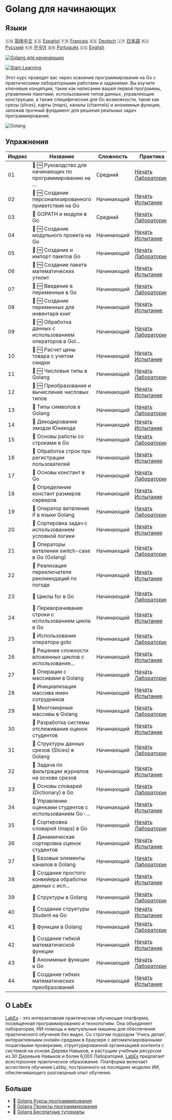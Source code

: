 # Golang для начинающих

## Языки

🇨🇳 [简体中文](README_zh.md) 🇪🇸 [Español](README_es.md) 🇫🇷 [Français](README_fr.md) 🇩🇪 [Deutsch](README_de.md) 🇯🇵 [日本語](README_ja.md) 🇷🇺 [Русский](README_ru.md) 🇰🇷 [한국어](README_ko.md) 🇧🇷 [Português](README_pt.md) 🇺🇸 [English](README.md) 

[![Golang для начинающих](https://cover-creator.labex.io/golang-for-beginners.png?lang=ru)](https://labex.io/ru/courses/golang-for-beginners)

[![Start-Learning](https://img.shields.io/badge/Start-Learning-whitesmoke?style=for-the-badge)](https://labex.io/ru/courses/golang-for-beginners)

Этот курс проведет вас через освоение программирования на Go с практическими лабораторными работами и заданиями. Вы изучите ключевые концепции, такие как написание вашей первой программы, управление пакетами, использование типов данных, управляющие конструкции, а также специфические для Go возможности, такие как срезы (slices), карты (maps), каналы (channels) и анонимные функции, заложив прочный фундамент для решения реальных задач программирования.

![Golang](https://img.shields.io/badge/Golang-whitesmoke?style=for-the-badge&logo=golang)


## Упражнения

|   Индекс | Название                                                    | Сложность   | Практика                                                                                                                                                 |
|----------|-------------------------------------------------------------|-------------|----------------------------------------------------------------------------------------------------------------------------------------------------------|
|       01 | 🧩 🆓 Руководство для начинающих по программированию на ... | Средний     | <a target='_blank' href='https://labex.io/ru/labs/go-beginner-s-guide-to-go-programming-149062?course=golang-for-beginners'>Начать Лабораторию</a>       |
|       02 | 🎯 🆓 Создание персонализированного приветствия на Go       | Начинающий  | <a target='_blank' href='https://labex.io/ru/labs/go-craft-a-personalized-go-greeting-435633?course=golang-for-beginners'>Начать Испытание</a>           |
|       03 | 🧩  GOPATH и модули в Go                                    | Средний     | <a target='_blank' href='https://labex.io/ru/labs/go-gopath-and-module-149063?course=golang-for-beginners'>Начать Лабораторию</a>                        |
|       04 | 🎯 🆓 Создание модульного проекта на Go                     | Начинающий  | <a target='_blank' href='https://labex.io/ru/labs/go-build-a-modular-go-project-435640?course=golang-for-beginners'>Начать Испытание</a>                 |
|       05 | 🧩 🆓 Создание и импорт пакетов Go                          | Начинающий  | <a target='_blank' href='https://labex.io/ru/labs/go-creating-and-importing-go-packages-149064?course=golang-for-beginners'>Начать Лабораторию</a>       |
|       06 | 🎯 🆓 Создание пакета математических утилит                 | Начинающий  | <a target='_blank' href='https://labex.io/ru/labs/go-build-a-math-utility-package-435676?course=golang-for-beginners'>Начать Испытание</a>               |
|       07 | 🧩 🆓 Введение в переменные в Go                            | Начинающий  | <a target='_blank' href='https://labex.io/ru/labs/go-introduction-to-go-variables-149065?course=golang-for-beginners'>Начать Лабораторию</a>             |
|       08 | 🎯 🆓 Создание переменных для инвентаря книг                | Начинающий  | <a target='_blank' href='https://labex.io/ru/labs/go-craft-book-inventory-variables-435684?course=golang-for-beginners'>Начать Испытание</a>             |
|       09 | 🧩 🆓 Обработка данных с использованием операторов в Gol... | Начинающий  | <a target='_blank' href='https://labex.io/ru/labs/go-data-processing-with-operators-in-golang-149066?course=golang-for-beginners'>Начать Лабораторию</a> |
|       10 | 🎯 🆓 Расчет цены товара с учетом скидки                    | Начинающий  | <a target='_blank' href='https://labex.io/ru/labs/calculate-product-discount-price-435694?course=golang-for-beginners'>Начать Испытание</a>              |
|       11 | 🧩 🆓 Числовые типы в Golang                                | Начинающий  | <a target='_blank' href='https://labex.io/ru/labs/go-numerical-types-in-golang-149067?course=golang-for-beginners'>Начать Лабораторию</a>                |
|       12 | 🎯 🆓 Преобразование и вычисление числовых типов            | Начинающий  | <a target='_blank' href='https://labex.io/ru/labs/convert-and-calculate-numeric-types-435824?course=golang-for-beginners'>Начать Испытание</a>           |
|       13 | 🧩  Типы символов в Golang                                  | Начинающий  | <a target='_blank' href='https://labex.io/ru/labs/go-character-types-in-golang-149068?course=golang-for-beginners'>Начать Лабораторию</a>                |
|       14 | 🎯  Декодирование эмодзи Юникода                            | Начинающий  | <a target='_blank' href='https://labex.io/ru/labs/go-decode-unicode-emojis-435852?course=golang-for-beginners'>Начать Испытание</a>                      |
|       15 | 🧩  Основы работы со строками в Go                          | Начинающий  | <a target='_blank' href='https://labex.io/ru/labs/go-go-string-fundamentals-149069?course=golang-for-beginners'>Начать Лабораторию</a>                   |
|       16 | 🎯  Обработка строк при регистрации пользователей           | Начинающий  | <a target='_blank' href='https://labex.io/ru/labs/go-process-user-registration-strings-436083?course=golang-for-beginners'>Начать Испытание</a>          |
|       17 | 🧩  Основы констант в Go                                    | Начинающий  | <a target='_blank' href='https://labex.io/ru/labs/go-go-constants-fundamentals-149070?course=golang-for-beginners'>Начать Лабораторию</a>                |
|       18 | 🎯  Определение констант размеров серверов                  | Начинающий  | <a target='_blank' href='https://labex.io/ru/labs/go-define-server-size-constants-436400?course=golang-for-beginners'>Начать Испытание</a>               |
|       19 | 🧩  Оператор ветвления if в языке Golang                    | Начинающий  | <a target='_blank' href='https://labex.io/ru/labs/go-if-branch-statement-in-golang-149071?course=golang-for-beginners'>Начать Лабораторию</a>            |
|       20 | 🎯  Сортировка задач с использованием условной логики       | Начинающий  | <a target='_blank' href='https://labex.io/ru/labs/go-sort-tasks-with-conditional-logic-436418?course=golang-for-beginners'>Начать Испытание</a>          |
|       21 | 🧩  Операторы ветвления switch-case в Go (Golang)           | Начинающий  | <a target='_blank' href='https://labex.io/ru/labs/go-switch-case-branch-statements-in-golang-149072?course=golang-for-beginners'>Начать Лабораторию</a>  |
|       22 | 🎯  Реализация переключателя рекомендаций по погоде         | Начинающий  | <a target='_blank' href='https://labex.io/ru/labs/go-implement-weather-advice-switch-436449?course=golang-for-beginners'>Начать Испытание</a>            |
|       23 | 🧩  Циклы for в Go                                          | Начинающий  | <a target='_blank' href='https://labex.io/ru/labs/go-for-loops-in-golang-149073?course=golang-for-beginners'>Начать Лабораторию</a>                      |
|       24 | 🎯  Переворачивание строки с использованием цикла в Go      | Начинающий  | <a target='_blank' href='https://labex.io/ru/labs/go-reverse-string-with-go-loop-436520?course=golang-for-beginners'>Начать Испытание</a>                |
|       25 | 🧩  Использование оператора goto                            | Начинающий  | <a target='_blank' href='https://labex.io/ru/labs/go-goto-statement-usage-149074?course=golang-for-beginners'>Начать Лабораторию</a>                     |
|       26 | 🎯  Решение сложности вложенных циклов с использование...   | Начинающий  | <a target='_blank' href='https://labex.io/ru/labs/go-solve-nested-loop-complexity-with-goto-436529?course=golang-for-beginners'>Начать Испытание</a>     |
|       27 | 🧩  Операции с массивами в Golang                           | Начинающий  | <a target='_blank' href='https://labex.io/ru/labs/go-array-operations-in-golang-149075?course=golang-for-beginners'>Начать Лабораторию</a>               |
|       28 | 🎯  Инициализация массива имен сотрудников                  | Начинающий  | <a target='_blank' href='https://labex.io/ru/labs/go-initialize-employee-names-array-436643?course=golang-for-beginners'>Начать Испытание</a>            |
|       29 | 🧩  Многомерные массивы в Golang                            | Начинающий  | <a target='_blank' href='https://labex.io/ru/labs/go-multidimensional-arrays-in-golang-149076?course=golang-for-beginners'>Начать Лабораторию</a>        |
|       30 | 🎯  Разработка системы отслеживания оценок студентов        | Начинающий  | <a target='_blank' href='https://labex.io/ru/labs/go-design-a-student-grade-tracker-436649?course=golang-for-beginners'>Начать Испытание</a>             |
|       31 | 🧩  Структуры данных срезов (Slices) в Golang               | Начинающий  | <a target='_blank' href='https://labex.io/ru/labs/go-golang-slice-data-structures-149077?course=golang-for-beginners'>Начать Лабораторию</a>             |
|       32 | 🎯  Задача по фильтрации журналов на основе срезов          | Начинающий  | <a target='_blank' href='https://labex.io/ru/labs/go-slice-log-filter-challenge-436686?course=golang-for-beginners'>Начать Испытание</a>                 |
|       33 | 🧩  Основы словарей (Dictionary) в Go                       | Начинающий  | <a target='_blank' href='https://labex.io/ru/labs/go-go-dictionary-fundamentals-149080?course=golang-for-beginners'>Начать Лабораторию</a>               |
|       34 | 🎯  Управление оценками студентов с использованием Go-...   | Начинающий  | <a target='_blank' href='https://labex.io/ru/labs/go-manage-student-grades-with-go-maps-436735?course=golang-for-beginners'>Начать Испытание</a>         |
|       35 | 🧩  Сортировка словарей (maps) в Go                         | Начинающий  | <a target='_blank' href='https://labex.io/ru/labs/go-sorting-go-dictionaries-149095?course=golang-for-beginners'>Начать Лабораторию</a>                  |
|       36 | 🎯  Динамическая сортировка оценок студентов                | Начинающий  | <a target='_blank' href='https://labex.io/ru/labs/go-sort-student-grades-dynamically-437203?course=golang-for-beginners'>Начать Испытание</a>            |
|       37 | 🧩  Базовые элементы каналов в Golang                       | Начинающий  | <a target='_blank' href='https://labex.io/ru/labs/go-channel-primitives-in-golang-149096?course=golang-for-beginners'>Начать Лабораторию</a>             |
|       38 | 🎯  Создание простого конвейера обработки данных с исп...   | Начинающий  | <a target='_blank' href='https://labex.io/ru/labs/go-build-a-simple-channel-data-pipeline-437199?course=golang-for-beginners'>Начать Испытание</a>       |
|       39 | 🧩  Структуры в Golang                                      | Начинающий  | <a target='_blank' href='https://labex.io/ru/labs/go-structures-in-golang-149097?course=golang-for-beginners'>Начать Лабораторию</a>                     |
|       40 | 🎯  Создание структуры Student на Go                        | Начинающий  | <a target='_blank' href='https://labex.io/ru/labs/go-design-student-struct-in-go-437202?course=golang-for-beginners'>Начать Испытание</a>                |
|       41 | 🧩  Функции в Golang                                        | Начинающий  | <a target='_blank' href='https://labex.io/ru/labs/go-functions-in-golang-149098?course=golang-for-beginners'>Начать Лабораторию</a>                      |
|       42 | 🎯  Создание гибкой математической функции                  | Начинающий  | <a target='_blank' href='https://labex.io/ru/labs/go-design-flexible-math-function-437200?course=golang-for-beginners'>Начать Испытание</a>              |
|       43 | 🧩  Анонимные функции в Go                                  | Начинающий  | <a target='_blank' href='https://labex.io/ru/labs/go-anonymous-functions-in-golang-149099?course=golang-for-beginners'>Начать Лабораторию</a>            |
|       44 | 🎯  Создание гибких математических преобразований           | Начинающий  | <a target='_blank' href='https://labex.io/ru/labs/go-design-flexible-math-transformations-437201?course=golang-for-beginners'>Начать Испытание</a>       |

## О LabEx

[LabEx](https://labex.io) - это интерактивная практическая обучающая платформа, посвященная программированию и технологиям. Она объединяет лаборатории, ИИ-помощь и виртуальные машины для обеспечения практического обучения без видео. Со строгим подходом 'Учись делая', интерактивными онлайн-средами в браузере с автоматизированными пошаговыми проверками, структурированной организацией контента с системой на основе Дерева Навыков, и растущим учебным ресурсом из 30 Деревьев Навыков и более 6,000 Лабораторий, [LabEx](https://labex.io) предлагает всестороннее практическое образование. Платформа включает ассистента обучения Labby, построенного на последних моделях ИИ, обеспечивающего разговорный опыт обучения.

## Больше

- 🔗 [Golang Курсы программирования](https://github.com/labex-labs/awesome-programming-courses)
- 🔗 [Golang Проекты программирования](https://github.com/labex-labs/awesome-programming-projects)
- 🔗 [Golang Бесплатные туториалы](https://github.com/labex-labs/go-free-tutorials)

